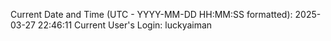 Current Date and Time (UTC - YYYY-MM-DD HH:MM:SS formatted): 2025-03-27 22:46:11
Current User's Login: luckyaiman
